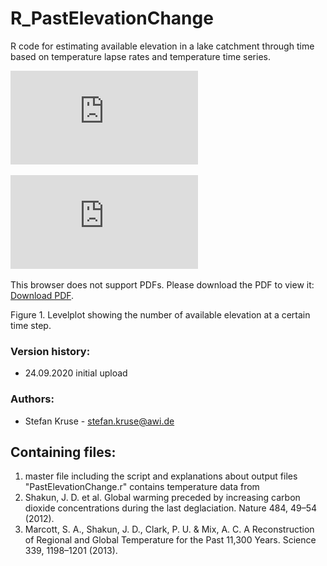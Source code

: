 # R_PastElevationChange
R code for estimating available elevation in a lake catchment through time based on temperature lapse rates and temperature time series.

![Levelplot showing the number of available elevation at a certain time](https://github.com/StefanKruse/R_PastElevationChange/blob/master/naleng_available_areas_in_catchment_reduced_by_snow_cover_18-0kyrsBP.naleng_catch_90m.pdf)

<object data="https://github.com/StefanKruse/R_PastElevationChange/blob/master/naleng_available_areas_in_catchment_reduced_by_snow_cover_18-0kyrsBP.naleng_catch_90m.pdf" type="application/pdf" width="700px" height="700px">
    <embed src="https://github.com/StefanKruse/R_PastElevationChange/blob/master/naleng_available_areas_in_catchment_reduced_by_snow_cover_18-0kyrsBP.naleng_catch_90m.pdf">
        <p>This browser does not support PDFs. Please download the PDF to view it: <a href="https://github.com/StefanKruse/R_PastElevationChange/blob/master/naleng_available_areas_in_catchment_reduced_by_snow_cover_18-0kyrsBP.naleng_catch_90m.pdf">Download PDF</a>.</p>
    </embed>
</object>

Figure 1. Levelplot showing the number of available elevation at a certain time step.

### Version history:
- 24.09.2020 initial upload

### Authors:
- Stefan Kruse - stefan.kruse@awi.de

## Containing files:
1. master file including the script and explanations about output files "PastElevationChange.r"
contains temperature data from 
  1. Shakun, J. D. et al. Global warming preceded by increasing carbon dioxide concentrations during the last deglaciation. Nature 484, 49–54 (2012).
  2. Marcott, S. A., Shakun, J. D., Clark, P. U. & Mix, A. C. A Reconstruction of Regional and Global Temperature for the Past 11,300 Years. Science 339, 1198–1201 (2013).
 
